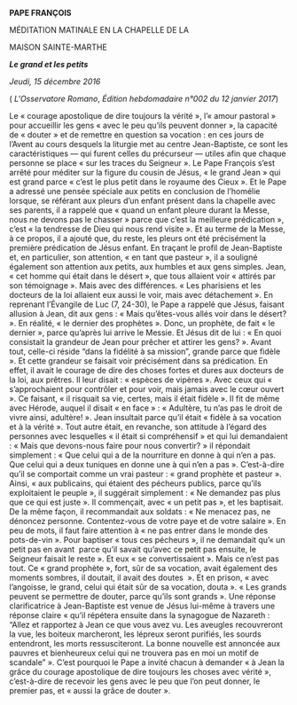 **PAPE FRANÇOIS**

MÉDITATION MATINALE EN LA CHAPELLE DE LA

MAISON SAINTE-MARTHE

***Le grand et les petits***

*Jeudi, 15 décembre 2016*

( *L'Osservatore Romano*, *Édition hebdomadaire n°002 du 12 janvier 2017*)

Le « courage apostolique de dire toujours la vérité », l’« amour pastoral » pour accueillir les gens « avec le peu qu’ils peuvent donner », la capacité de « douter » et de remettre en question sa vocation : en ces jours de l’Avent au cours desquels la liturgie met au centre Jean-Baptiste, ce sont les caractéristiques — qui furent celles du précurseur — utiles afin que chaque personne se place « sur les traces du Seigneur ». Le Pape François s’est arrêté pour méditer sur la figure du cousin de Jésus, « le grand Jean » qui est grand parce « c’est le plus petit dans le royaume des Cieux ». Et le Pape a adressé une pensée spéciale aux petits en conclusion de l’homélie lorsque, se référant aux pleurs d’un enfant présent dans la chapelle avec ses parents, il a rappelé que « quand un enfant pleure durant la Messe, nous ne devons pas le chasser » parce que c’est la meilleure prédication », c’est « la tendresse de Dieu qui nous rend visite ». Et au terme de la Messe, à ce propos, il a ajouté que, du reste, les pleurs ont été précisément la première prédication de Jésus enfant. En traçant le profil de Jean-Baptiste et, en particulier, son attention, « en tant que pasteur », il a souligné également son attention aux petits, aux humbles et aux gens simples. Jean, « cet homme qui était dans le désert », que tous allaient voir « attirés par son témoignage ». Mais avec des différences. « Les pharisiens et les docteurs de la loi allaient eux aussi le voir, mais avec détachement ». En reprenant l’Évangile de Luc (7, 24-30), le Pape a rappelé que Jésus, faisant allusion à Jean, dit aux gens : « Mais qu’êtes-vous allés voir dans le désert? ». En réalité, « le dernier des prophètes ». Donc, un prophète, de fait « le dernier », parce qu’après lui arrive le Messie. Et Jésus dit de lui : « En quoi consistait la grandeur de Jean pour prêcher et attirer les gens? ». Avant tout, celle-ci réside “dans la fidélité à sa mission”, grande parce que fidèle ». Et cette grandeur se faisait voir précisément dans sa prédication. En effet, il avait le courage de dire des choses fortes et dures aux docteurs de la loi, aux prêtres. Il leur disait : « espèces de vipères ». Avec ceux qui « s’approchaient pour contrôler et pour voir, mais jamais avec le cœur ouvert ». Ce faisant, « il risquait sa vie, certes, mais il était fidèle ». Il fit de même avec Hérode, auquel il disait « en face » : « Adultère, tu n’as pas le droit de vivre ainsi, adultère! ». Jean insultait parce qu’il était « fidèle à sa vocation et à la vérité ». Tout autre était, en revanche, son attitude à l’égard des personnes avec lesquelles « il était si compréhensif » et qui lui demandaient : « Mais que devons-nous faire pour nous convertir? » il répondait simplement : « Que celui qui a de la nourriture en donne à qui n’en a pas. Que celui qui a deux tuniques en donne une à qui n’en a pas ». C’est-à-dire qu’il se comportait comme un vrai pasteur : « grand prophète et pasteur ». Ainsi, « aux publicains, qui étaient des pécheurs publics, parce qu’ils exploitaient le peuple », il suggérait simplement : « Ne demandez pas plus que ce qui est juste ». Il commençait, avec « un petit pas », et les baptisait. De la même façon, il recommandait aux soldats : « Ne menacez pas, ne dénoncez personne. Contentez-vous de votre paye et de votre salaire ». En peu de mots, il faut faire attention à « ne pas entrer dans le monde des pots-de-vin ». Pour baptiser « tous ces pécheurs », il ne demandait qu’« un petit pas en avant  parce qu’il savait qu’avec ce petit pas ensuite, le Seigneur faisait le reste ». Et eux « se convertissaient ». Mais ce n’est pas tout. Ce « grand prophète », fort, sûr de sa vocation, avait également des moments sombres, il doutait, il avait des doutes  ». Et en prison, « avec l’angoisse, le grand, celui qui était sûr de sa vocation, douta ». « Les grands peuvent se permettre de douter, parce qu’ils sont grands ». Une réponse clarificatrice à Jean-Baptiste est venue de Jésus lui-même à travers une réponse claire « qu’il répétera ensuite dans la synagogue de Nazareth : “Allez et rapportez à Jean ce que vous avez vu. Les aveugles recouvreront la vue, les boiteux marcheront, les lépreux seront purifiés, les sourds entendront, les morts ressusciteront. La bonne nouvelle est annoncée aux pauvres et bienheureux celui qui ne trouvera pas en moi un motif de scandale” ». C’est pourquoi le Pape a invité chacun à demander « à Jean la grâce du courage apostolique de dire toujours les choses avec vérité », c’est-à-dire de recevoir les gens avec le peu que l’on peut donner, le premier pas, et « aussi la grâce de douter ».